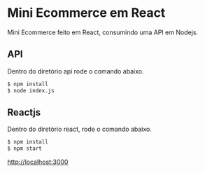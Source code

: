 # Mini Ecommerce em React

Mini Ecommerce feito em React, consumindo uma API em Nodejs.

## API

Dentro do diretório api rode o comando abaixo.

```sh
$ npm install
$ node index.js
```

## Reactjs

Dentro do diretório react, rode o comando abaixo.

```sh
$ npm install
$ npm start
```
[http://localhost:3000](http://localhost:3000)
